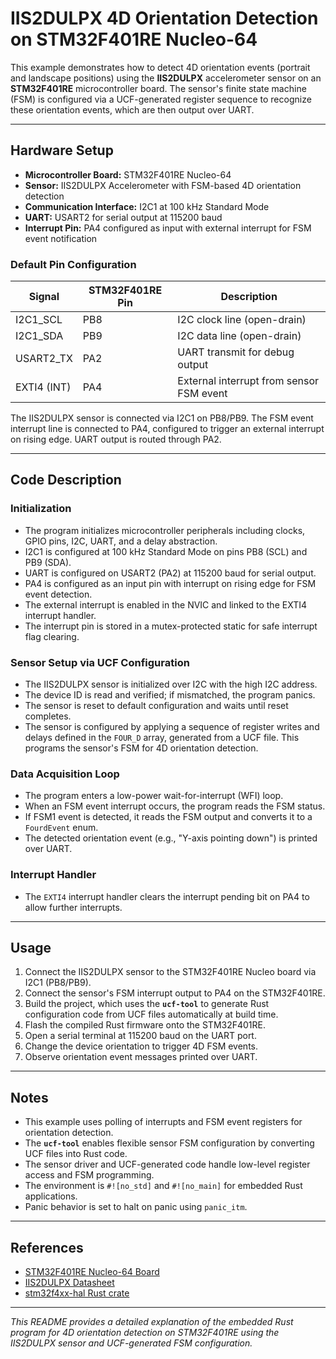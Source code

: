 # IIS2DULPX 4D Orientation Detection on STM32F401RE Nucleo-64

This example demonstrates how to detect 4D orientation events (portrait and landscape positions) using the **IIS2DULPX** accelerometer sensor on an **STM32F401RE** microcontroller board. The sensor's finite state machine (FSM) is configured via a UCF-generated register sequence to recognize these orientation events, which are then output over UART.

---

## Hardware Setup

- **Microcontroller Board:** STM32F401RE Nucleo-64
- **Sensor:** IIS2DULPX Accelerometer with FSM-based 4D orientation detection
- **Communication Interface:** I2C1 at 100 kHz Standard Mode
- **UART:** USART2 for serial output at 115200 baud
- **Interrupt Pin:** PA4 configured as input with external interrupt for FSM event notification

### Default Pin Configuration

| Signal       | STM32F401RE Pin | Description                      |
|--------------|-----------------|---------------------------------|
| I2C1_SCL     | PB8             | I2C clock line (open-drain)     |
| I2C1_SDA     | PB9             | I2C data line (open-drain)      |
| USART2_TX    | PA2             | UART transmit for debug output  |
| EXTI4 (INT)  | PA4             | External interrupt from sensor FSM event |

The IIS2DULPX sensor is connected via I2C1 on PB8/PB9. The FSM event interrupt line is connected to PA4, configured to trigger an external interrupt on rising edge. UART output is routed through PA2.

---

## Code Description

### Initialization

- The program initializes microcontroller peripherals including clocks, GPIO pins, I2C, UART, and a delay abstraction.
- I2C1 is configured at 100 kHz Standard Mode on pins PB8 (SCL) and PB9 (SDA).
- UART is configured on USART2 (PA2) at 115200 baud for serial output.
- PA4 is configured as an input pin with interrupt on rising edge for FSM event detection.
- The external interrupt is enabled in the NVIC and linked to the EXTI4 interrupt handler.
- The interrupt pin is stored in a mutex-protected static for safe interrupt flag clearing.

### Sensor Setup via UCF Configuration

- The IIS2DULPX sensor is initialized over I2C with the high I2C address.
- The device ID is read and verified; if mismatched, the program panics.
- The sensor is reset to default configuration and waits until reset completes.
- The sensor is configured by applying a sequence of register writes and delays defined in the `FOUR_D` array, generated from a UCF file. This programs the sensor's FSM for 4D orientation detection.

### Data Acquisition Loop

- The program enters a low-power wait-for-interrupt (WFI) loop.
- When an FSM event interrupt occurs, the program reads the FSM status.
- If FSM1 event is detected, it reads the FSM output and converts it to a `FourdEvent` enum.
- The detected orientation event (e.g., "Y-axis pointing down") is printed over UART.

### Interrupt Handler

- The `EXTI4` interrupt handler clears the interrupt pending bit on PA4 to allow further interrupts.

---

## Usage

1. Connect the IIS2DULPX sensor to the STM32F401RE Nucleo board via I2C1 (PB8/PB9).
2. Connect the sensor's FSM interrupt output to PA4 on the STM32F401RE.
3. Build the project, which uses the **`ucf-tool`** to generate Rust configuration code from UCF files automatically at build time.
4. Flash the compiled Rust firmware onto the STM32F401RE.
5. Open a serial terminal at 115200 baud on the UART port.
6. Change the device orientation to trigger 4D FSM events.
7. Observe orientation event messages printed over UART.

---

## Notes

- This example uses polling of interrupts and FSM event registers for orientation detection.
- The **`ucf-tool`** enables flexible sensor FSM configuration by converting UCF files into Rust code.
- The sensor driver and UCF-generated code handle low-level register access and FSM programming.
- The environment is `#![no_std]` and `#![no_main]` for embedded Rust applications.
- Panic behavior is set to halt on panic using `panic_itm`.

---

## References

- [STM32F401RE Nucleo-64 Board](https://www.st.com/en/evaluation-tools/nucleo-f401re.html)
- [IIS2DULPX Datasheet](https://www.st.com/resource/en/datasheet/iis2dulpx.pdf)
- [stm32f4xx-hal Rust crate](https://docs.rs/stm32f4xx-hal)

---

*This README provides a detailed explanation of the embedded Rust program for 4D orientation detection on STM32F401RE using the IIS2DULPX sensor and UCF-generated FSM configuration.*
